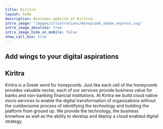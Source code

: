 ```yaml
---
title: Kiritra
layout: home
description: Business website of Kiritra.
intro_image: "images/illustrations/Honeycomb_adobe_express.svg"
intro_image_absolute: true
intro_image_hide_on_mobile: false
show_call_box: true
---
```


## Add wings to your digital aspirations

## Kiritra
Kiritra is a Greek word for honeycomb. Just like each cell of the honeycomb provides valuable nectar, each of our services provide business value for banks and non-banking financial institutions. At Kiritra we build cloud native micro services to enable the digital transformation of organizations without the cumbersome process of identifying the technology and building the platform from ground up. We provide the technology, the business knowhow as well as the ability to develop and deploy a cloud enabled digital strategy.
